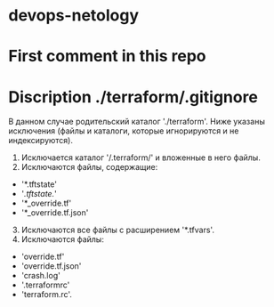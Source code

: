 # devops-netology
# First comment in this repo
# Discription ./terraform/.gitignore
  В данном случае родительский каталог './terraform'. 
Ниже указаны исключения (файлы и каталоги, которые игнорируются и не индексируются).
1. Исключается каталог '/.terraform/' и вложенные в него файлы. 
2. Исключаются файлы, содержащие:
-  '*.tftstate'
-  '*.tftstate.*'
-  '*_override.tf'
-  '*_override.tf.json'
3. Исключаются все файлы с расширением '*.tfvars'.
4. Исключаются файлы:
-  'override.tf'
-  'override.tf.json'
-  'crash.log'
-  '.terraformrc'
-  'terraform.rc'.
